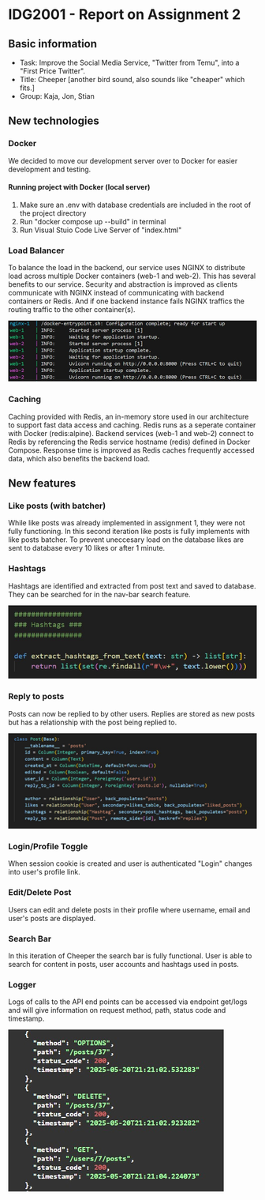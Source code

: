 # IDG2001 - Report on Assignment 2
## Basic information
* Task: Improve the Social Media Service, "Twitter from Temu", into a "First Price Twitter".
* Title: Cheeper [another bird sound, also sounds like "cheaper" which fits.]
* Group: Kaja, Jon, Stian

## New technologies
### Docker 
We decided to move our development server over to Docker for easier development and testing. 

#### Running project with Docker (local server) 
1. Make sure an .env with database credentials are included in the root of the project directory
2. Run "docker compose up --build" in terminal
3. Run Visual Stuio Code Live Server of "index.html"

### Load Balancer
To balance the load in the backend, our service uses NGINX to distribute load across multiple Docker containers (web-1 and web-2). This has several benefits to our service. Security and abstraction is improved as clients communicate with NGINX instead of communicating with backend containers or Redis. And if one backend instance fails NGINX traffics the routing traffic to the other container(s).

![NGINX load balancer in terminal](./images/Exam/nginx_balancer.jpg)

### Caching
Caching provided with Redis, an in-memory store used in our architecture to support fast data access and caching. Redis runs as a seperate container with Docker (redis:alpine). Backend services (web-1 and web-2) connect to Redis by referencing the Redis service hostname (redis) defined in Docker Compose. Response time is improved as Redis caches frequently accessed data, which also benefits the backend load.

## New features
### Like posts (with batcher)
While like posts was already implemented in assignment 1, they were not fully functioning. In this second iteration like posts is fully implements with like posts batcher. To prevent uneccesary load on the database likes are sent to database every 10 likes or after 1 minute.

### Hashtags 
Hashtags are identified and extracted from post text and saved to database. They can be searched for in the nav-bar search feature.

![Hashtag CRUD.](./images/Exam/hashtag_crud.jpg)

### Reply to posts
Posts can now be replied to by other users. Replies are stored as new posts but has a relationship with the post being replied to.

![Post model code.](./images/Exam/post_model.jpg)

### Login/Profile Toggle
When session cookie is created and user is authenticated "Login" changes into user's profile link.

### Edit/Delete Post
Users can edit and delete posts in their profile where username, email and user's posts are displayed.

### Search Bar
In this iteration of Cheeper the search bar is fully functional. User is able to search for content in posts, user accounts and hashtags used in posts.



### Logger
Logs of calls to the API end points can be accessed via endpoint get/logs and will give information on request method, path, status code and timestamp.

![Logger results.](./images/Exam/logger_results.jpg)







